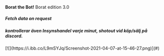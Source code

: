 <strong>Borat the Bot!</strong> Borat edition 3.0 <br>
<h5>Fetch data on request</h5>
<h5>kontrollerar även Insynshandel varje minut, shotout vid köp/sälj på discord.</h5>
</strong>
[![](https://i.ibb.co/L9mSYJq/Screenshot-2021-04-07-at-15-46-27.png)](#)



